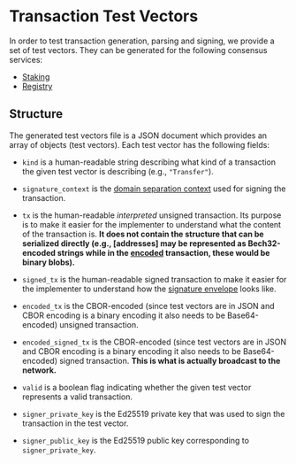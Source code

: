 # Transaction Test Vectors

In order to test transaction generation, parsing and signing, we provide a set
of test vectors. They can be generated for the following consensus services:

* [Staking]
* [Registry]

[Staking]: staking.md#test-vectors
[Registry]: registry.md#test-vectors

## Structure

The generated test vectors file is a JSON document which provides an array of
objects (test vectors). Each test vector has the following fields:

* `kind` is a human-readable string describing what kind of a transaction the
  given test vector is describing (e.g., `"Transfer"`).

* `signature_context` is the [domain separation context] used for signing the
  transaction.

* `tx` is the human-readable _interpreted_ unsigned transaction. Its purpose is
  to make it easier for the implementer to understand what the content of the
  transaction is. **It does not contain the structure that can be serialized
  directly (e.g., [addresses] may be represented as Bech32-encoded strings while
  in the [encoded] transaction, these would be binary blobs).**

* `signed_tx` is the human-readable signed transaction to make it easier for the
  implementer to understand how the [signature envelope] looks like.

* `encoded_tx` is the CBOR-encoded (since test vectors are in JSON and CBOR
  encoding is a binary encoding it also needs to be Base64-encoded) unsigned
  transaction.

* `encoded_signed_tx` is the CBOR-encoded (since test vectors are in JSON and
  CBOR encoding is a binary encoding it also needs to be Base64-encoded) signed
  transaction. **This is what is actually broadcast to the network.**

* `valid` is a boolean flag indicating whether the given test vector represents
  a valid transaction.

* `signer_private_key` is the Ed25519 private key that was used to sign the
  transaction in the test vector.

* `signer_public_key` is the Ed25519 public key corresponding to
  `signer_private_key`.

[domain separation context]: ../crypto.md#domain-separation
[address]: staking.md#address
[encoded]: ../encoding.md
[signature envelope]: ../crypto.md#envelopes
